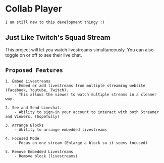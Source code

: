 # Collab Player

    I am still new to this development thingy :)

## Just Like Twitch's Squad Stream

This project will let you watch livestreams simultaneously. You can also toggle on or off to see their live chat.

## `Proposed Features`

    1. Embed Livestreams
        - Embed or add livestreams from multiple streaming website (Facebook, Youtube, Twitch).
        - This allows the viewer to watch multiple streams in a cleaner way.

    2. See and Send Livechat.
        - Ability to sign-in your account to interact with both Streamer and Viewers. (hopefully)

    3. Arrange Blocks
        - Ability to arrange embedded livestreams

    4. Focused Mode
        - Focus on one stream (Enlarge a block so it seems focused)

    5. Remove Embedded Livestreams
        - Remove block (livestreams)

